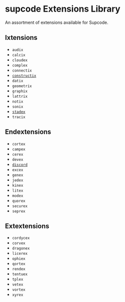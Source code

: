 # supcode Extensions Library

An assortment of extensions available for Supcode.

## Ixtensions

 - `audix`
 - `calcix`
 - `cloudex`
 - `complex`
 - `connectix`
 - [`constructix`](https://github.com/Sup2point0/supcode/tree/sup/extensions/ixtensions/constructix)
 - `datix`
 - `geometrix`
 - `graphix`
 - `lattrix`
 - `notix`
 - `sonix`
 - [`stadex`](https://github.com/Sup2point0/supcode/tree/sup/extensions/ixtensions/stadex)
 - `tracix`

## Endextensions

 - `cortex`
 - `campex`
 - `cerex`
 - `devex`
 - [`discord`](https://github.com/Sup2point0/discord.sc)
 - `excex`
 - `genex`
 - `jedex`
 - `kinex`
 - `litex`
 - `modex`
 - `quorex`
 - `securex`
 - `seprex`

## Extextensions

 - `cordycex`
 - `corvex`
 - `dragonex`
 - `licerex`
 - `ophiex`
 - `qortex`
 - `rendex`
 - `tentuex`
 - `tplex`
 - `vetex`
 - `vortex`
 - `xyrex`
